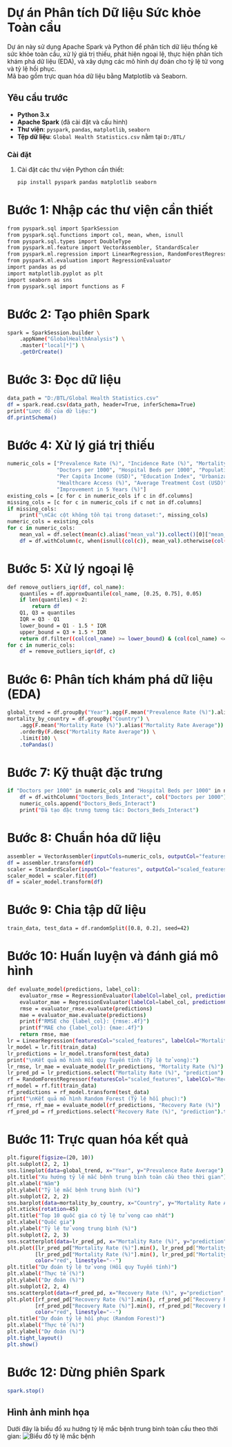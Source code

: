 # Dự án Phân tích Dữ liệu Sức khỏe Toàn cầu

Dự án này sử dụng Apache Spark và Python để phân tích dữ liệu thống kê sức khỏe toàn cầu, xử lý giá trị thiếu, phát hiện ngoại lệ, thực hiện phân tích khám phá dữ liệu (EDA), và xây dựng các mô hình dự đoán cho tỷ lệ tử vong và tỷ lệ hồi phục.  
Mã bao gồm trực quan hóa dữ liệu bằng Matplotlib và Seaborn.

## Yêu cầu trước

- **Python 3.x**  
- **Apache Spark** (đã cài đặt và cấu hình)  
- **Thư viện**: `pyspark`, `pandas`, `matplotlib`, `seaborn`  
- **Tệp dữ liệu**: `Global Health Statistics.csv` nằm tại `D:/BTL/`

### Cài đặt

1. Cài đặt các thư viện Python cần thiết:  
   ```bash
   pip install pyspark pandas matplotlib seaborn
# Bước 1: Nhập các thư viện cần thiết
```bash
from pyspark.sql import SparkSession
from pyspark.sql.functions import col, mean, when, isnull
from pyspark.sql.types import DoubleType
from pyspark.ml.feature import VectorAssembler, StandardScaler
from pyspark.ml.regression import LinearRegression, RandomForestRegressor
from pyspark.ml.evaluation import RegressionEvaluator
import pandas as pd
import matplotlib.pyplot as plt
import seaborn as sns
from pyspark.sql import functions as F
```
# Bước 2: Tạo phiên Spark
```bash
spark = SparkSession.builder \
    .appName("GlobalHealthAnalysis") \
    .master("local[*]") \
    .getOrCreate()
```
# Bước 3: Đọc dữ liệu
```bash
data_path = "D:/BTL/Global Health Statistics.csv"
df = spark.read.csv(data_path, header=True, inferSchema=True)
print("Lược đồ của dữ liệu:")
df.printSchema()
```
# Bước 4: Xử lý giá trị thiếu
```bash
numeric_cols = ["Prevalence Rate (%)", "Incidence Rate (%)", "Mortality Rate (%)", "Recovery Rate (%)",
                "Doctors per 1000", "Hospital Beds per 1000", "Population Affected",
                "Per Capita Income (USD)", "Education Index", "Urbanization Rate (%)",
                "Healthcare Access (%)", "Average Treatment Cost (USD)", "DALYs",
                "Improvement in 5 Years (%)"]
existing_cols = [c for c in numeric_cols if c in df.columns]
missing_cols = [c for c in numeric_cols if c not in df.columns]
if missing_cols:
    print("\nCác cột không tồn tại trong dataset:", missing_cols)
numeric_cols = existing_cols
for c in numeric_cols:
    mean_val = df.select(mean(c).alias("mean_val")).collect()[0]["mean_val"]
    df = df.withColumn(c, when(isnull(col(c)), mean_val).otherwise(col(c)))
```
# Bước 5: Xử lý ngoại lệ
```bash
def remove_outliers_iqr(df, col_name):
    quantiles = df.approxQuantile(col_name, [0.25, 0.75], 0.05)
    if len(quantiles) < 2:
        return df
    Q1, Q3 = quantiles
    IQR = Q3 - Q1
    lower_bound = Q1 - 1.5 * IQR
    upper_bound = Q3 + 1.5 * IQR
    return df.filter((col(col_name) >= lower_bound) & (col(col_name) <= upper_bound))
for c in numeric_cols:
    df = remove_outliers_iqr(df, c)
```
# Bước 6: Phân tích khám phá dữ liệu (EDA)
```bash
global_trend = df.groupBy("Year").agg(F.mean("Prevalence Rate (%)").alias("Prevalence Rate Average")).toPandas()
mortality_by_country = df.groupBy("Country") \
    .agg(F.mean("Mortality Rate (%)").alias("Mortality Rate Average")) \
    .orderBy(F.desc("Mortality Rate Average")) \
    .limit(10) \
    .toPandas()
```
# Bước 7: Kỹ thuật đặc trưng
```bash
if "Doctors per 1000" in numeric_cols and "Hospital Beds per 1000" in numeric_cols:
    df = df.withColumn("Doctors_Beds_Interact", col("Doctors per 1000") * col("Hospital Beds per 1000"))
    numeric_cols.append("Doctors_Beds_Interact")
    print("Đã tạo đặc trưng tương tác: Doctors_Beds_Interact")
```
# Bước 8: Chuẩn hóa dữ liệu
```bash
assembler = VectorAssembler(inputCols=numeric_cols, outputCol="features")
df = assembler.transform(df)
scaler = StandardScaler(inputCol="features", outputCol="scaled_features", withMean=True, withStd=True)
scaler_model = scaler.fit(df)
df = scaler_model.transform(df)
```
# Bước 9: Chia tập dữ liệu
```bash
train_data, test_data = df.randomSplit([0.8, 0.2], seed=42)
```
# Bước 10: Huấn luyện và đánh giá mô hình
```bash
def evaluate_model(predictions, label_col):
    evaluator_rmse = RegressionEvaluator(labelCol=label_col, predictionCol="prediction", metricName="rmse")
    evaluator_mae = RegressionEvaluator(labelCol=label_col, predictionCol="prediction", metricName="mae")
    rmse = evaluator_rmse.evaluate(predictions)
    mae = evaluator_mae.evaluate(predictions)
    print(f"RMSE cho {label_col}: {rmse:.4f}")
    print(f"MAE cho {label_col}: {mae:.4f}")
    return rmse, mae
lr = LinearRegression(featuresCol="scaled_features", labelCol="Mortality Rate (%)")
lr_model = lr.fit(train_data)
lr_predictions = lr_model.transform(test_data)
print("\nKết quả mô hình Hồi quy Tuyến tính (Tỷ lệ tử vong):")
lr_rmse, lr_mae = evaluate_model(lr_predictions, "Mortality Rate (%)")
lr_pred_pd = lr_predictions.select("Mortality Rate (%)", "prediction").toPandas()
rf = RandomForestRegressor(featuresCol="scaled_features", labelCol="Recovery Rate (%)")
rf_model = rf.fit(train_data)
rf_predictions = rf_model.transform(test_data)
print("\nKết quả mô hình Random Forest (Tỷ lệ hồi phục):")
rf_rmse, rf_mae = evaluate_model(rf_predictions, "Recovery Rate (%)")
rf_pred_pd = rf_predictions.select("Recovery Rate (%)", "prediction").toPandas()
```
# Bước 11: Trực quan hóa kết quả
```bash
plt.figure(figsize=(20, 10))
plt.subplot(2, 2, 1)
sns.lineplot(data=global_trend, x="Year", y="Prevalence Rate Average")
plt.title("Xu hướng tỷ lệ mắc bệnh trung bình toàn cầu theo thời gian")
plt.xlabel("Năm")
plt.ylabel("Tỷ lệ mắc bệnh trung bình (%)")
plt.subplot(2, 2, 2)
sns.barplot(data=mortality_by_country, x="Country", y="Mortality Rate Average", order=mortality_by_country["Country"])
plt.xticks(rotation=45)
plt.title("Top 10 quốc gia có tỷ lệ tử vong cao nhất")
plt.xlabel("Quốc gia")
plt.ylabel("Tỷ lệ tử vong trung bình (%)")
plt.subplot(2, 2, 3)
sns.scatterplot(data=lr_pred_pd, x="Mortality Rate (%)", y="prediction", alpha=0.5)
plt.plot([lr_pred_pd["Mortality Rate (%)"].min(), lr_pred_pd["Mortality Rate (%)"].max()],
         [lr_pred_pd["Mortality Rate (%)"].min(), lr_pred_pd["Mortality Rate (%)"].max()], 
         color="red", linestyle="--")
plt.title("Dự đoán tỷ lệ tử vong (Hồi quy Tuyến tính)")
plt.xlabel("Thực tế (%)")
plt.ylabel("Dự đoán (%)")
plt.subplot(2, 2, 4)
sns.scatterplot(data=rf_pred_pd, x="Recovery Rate (%)", y="prediction", alpha=0.5)
plt.plot([rf_pred_pd["Recovery Rate (%)"].min(), rf_pred_pd["Recovery Rate (%)"].max()],
         [rf_pred_pd["Recovery Rate (%)"].min(), rf_pred_pd["Recovery Rate (%)"].max()], 
         color="red", linestyle="--")
plt.title("Dự đoán tỷ lệ hồi phục (Random Forest)")
plt.xlabel("Thực tế (%)")
plt.ylabel("Dự đoán (%)")
plt.tight_layout()
plt.show()
```
# Bước 12: Dừng phiên Spark
```bash
spark.stop()
```
## Hình ảnh minh họa

Dưới đây là biểu đồ xu hướng tỷ lệ mắc bệnh trung bình toàn cầu theo thời gian:
![Biểu đồ tỷ lệ mắc bệnh](images/1.jpg)
